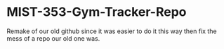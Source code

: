# MIST-353-Gym-Tracker-Repo
Remake of our old github since it was easier to do it this way then fix the mess of a repo our old one was.
